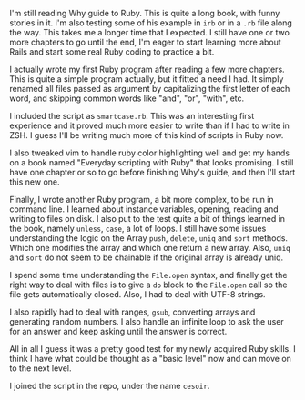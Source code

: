 I'm still reading Why guide to Ruby. This is quite a long book, with funny
stories in it. I'm also testing some of his example in `irb` or in a `.rb` file
along the way. This takes me a longer time that I expected. I still have one or
two more chapters to go until the end, I'm eager to start learning more about
Rails and start some real Ruby coding to practice a bit.

I actually wrote my first Ruby program after reading a few more chapters. This
is quite a simple program actually, but it fitted a need I had. It simply
renamed all files passed as argument by capitalizing the first letter of each
word, and skipping common words like "and", "or", "with", etc.

I included the script as `smartcase.rb`. This was an interesting first
experience and it proved much more easier to write than if I had to write in
ZSH. I guess I'll be writing much more of this kind of scripts in Ruby now.

I also tweaked vim to handle ruby color highlighting well and get my hands on
a book named "Everyday scripting with Ruby" that looks promising. I still have
one chapter or so to go before finishing Why's guide, and then I'll start this
new one.

Finally, I wrote another Ruby program, a bit more complex, to be run in command
line. I learned about instance variables, opening, reading and writing to files
on disk. I also put to the test quite a bit of things learned in the book,
namely `unless`, `case`, a lot of loops. I still have some issues understanding
the logic on the Array `push`, `delete`, `uniq` and `sort` methods. Which one
modifies the array and which one return a new array. Also, `uniq` and `sort` do
not seem to be chainable if the original array is already uniq.

I spend some time understanding the `File.open` syntax, and finally get the
right way to deal with files is to give a `do` block to the `File.open` call so
the file gets automatically closed. Also, I had to deal with UTF-8 strings.

I also rapidly had to deal with ranges, `gsub`, converting arrays and
generating random numbers. I also handle an infinite loop to ask the user for
an answer and keep asking until the answer is correct.

All in all I guess it was a pretty good test for my newly acquired Ruby skills.
I think I have what could be thought as a "basic level" now and can move on to
the next level.

I joined the script in the repo, under the name `cesoir`.
